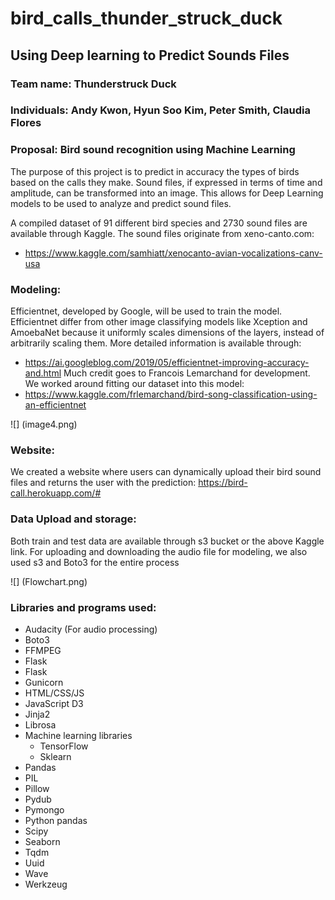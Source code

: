 # bird_calls_thunder_struck_duck

## Using Deep learning to Predict Sounds Files

### Team name: Thunderstruck Duck



### Individuals: Andy Kwon, Hyun Soo Kim, Peter Smith, Claudia Flores

### Proposal: Bird sound recognition using Machine Learning

The purpose of this project is to predict in accuracy the types of birds based on the calls they make. Sound files, if expressed in terms of time and amplitude, can be transformed into an image. This allows for Deep Learning models to be used to analyze and predict sound files.

A compiled dataset of 91 different bird species and 2730 sound files are available through Kaggle. The sound files originate from xeno-canto.com:
* https://www.kaggle.com/samhiatt/xenocanto-avian-vocalizations-canv-usa

### Modeling:
Efficientnet, developed by Google, will be used to train the model. Efficientnet differ from other image classifying models like Xception and AmoebaNet because it uniformly scales dimensions of the layers, instead of arbitrarily scaling them. More detailed information is available through:
* https://ai.googleblog.com/2019/05/efficientnet-improving-accuracy-and.html
Much credit goes to Francois Lemarchand for development. We worked around fitting our dataset into this model:
* https://www.kaggle.com/frlemarchand/bird-song-classification-using-an-efficientnet

![] (image4.png)

### Website:
We created a website where users can dynamically upload their bird sound files and returns the user with the prediction:
https://bird-call.herokuapp.com/#

### Data Upload and storage:
Both train and test data are available through s3 bucket or the above Kaggle link. For uploading and downloading the audio file for modeling, we also used s3 and Boto3 for the entire process

![] (Flowchart.png)
### Libraries and programs used:

* Audacity (For audio processing)
* Boto3
* FFMPEG
* Flask
* Flask
* Gunicorn
* HTML/CSS/JS
* JavaScript D3
* Jinja2
* Librosa
* Machine learning libraries 
   * TensorFlow
   * Sklearn
* Pandas
* PIL
* Pillow
* Pydub
* Pymongo
* Python pandas
* Scipy
* Seaborn
* Tqdm
* Uuid
* Wave
* Werkzeug
